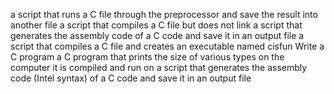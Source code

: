  a script that runs a C file through the preprocessor and save the result into another file
 a script that compiles a C file but does not link
 a script that generates the assembly code of a C code and save it in an output file
a script that compiles a C file and creates an executable named cisfun
Write a C program
a C program that prints the size of various types on the computer it is compiled and run on
a script that generates the assembly code (Intel syntax) of a C code and save it in an output file
